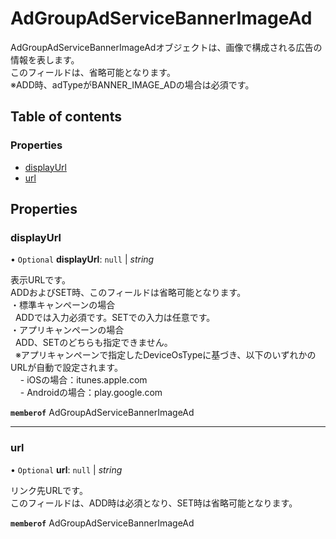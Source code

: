 # AdGroupAdServiceBannerImageAd


<div lang=\"ja\"> AdGroupAdServiceBannerImageAdオブジェクトは、画像で構成される広告の情報を表します。<br> このフィールドは、省略可能となります。<br> ※ADD時、adTypeがBANNER_IMAGE_ADの場合は必須です。 </div> 

## Table of contents

### Properties

- [displayUrl](adgroupadservicebannerimagead.md#displayurl)
- [url](adgroupadservicebannerimagead.md#url)

## Properties

### displayUrl

• `Optional` **displayUrl**: ``null`` \| *string*

<div lang=\"ja\"> 表示URLです。<br> ADDおよびSET時、このフィールドは省略可能となります。<br> ・標準キャンペーンの場合<br> &nbsp;&nbsp;ADDでは入力必須です。SETでの入力は任意です。<br> ・アプリキャンペーンの場合<br> &nbsp;&nbsp;ADD、SETのどちらも指定できません。<br> &nbsp;&nbsp;※アプリキャンペーンで指定したDeviceOsTypeに基づき、以下のいずれかのURLが自動で設定されます。<br> &nbsp;&nbsp;&nbsp;&nbsp;- iOSの場合：itunes.apple.com<br> &nbsp;&nbsp;&nbsp;&nbsp;- Androidの場合：play.google.com<br> </div> 

**`memberof`** AdGroupAdServiceBannerImageAd

___

### url

• `Optional` **url**: ``null`` \| *string*

<div lang=\"ja\"> リンク先URLです。<br> このフィールドは、ADD時は必須となり、SET時は省略可能となります。 </div> 

**`memberof`** AdGroupAdServiceBannerImageAd

